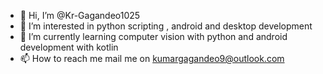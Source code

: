 - 👋 Hi, I’m @Kr-Gagandeo1025
- 👀 I’m interested in python scripting , android and desktop development
- 🌱 I’m currently learning computer vision with python and android development with kotlin
- 📫 How to reach me mail me on kumargagandeo9@outlook.com

<!---
Kr-Gagandeo1025/Kr-Gagandeo1025 is a ✨ special ✨ repository because its `README.md` (this file) appears on your GitHub profile.
You can click the Preview link to take a look at your changes.
--->
